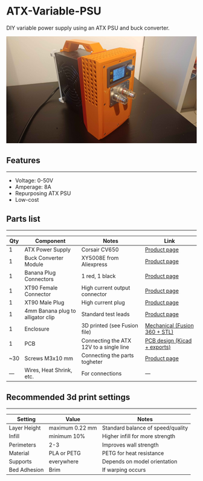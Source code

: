 # ATX-Variable-PSU
DIY variable power supply using an ATX PSU and buck converter.

![Project Image](docs/photos/finished.jpg)

## Features
---

* Voltage: 0-50V
* Amperage: 8A
* Repurposing ATX PSU
* Low-cost

## Parts list
---
| Qty | Component               | Notes                          | Link |
|-----|--------------------------|--------------------------------|------------------|
| 1   | ATX Power Supply                        | Corsair CV650                             | [Product page](https://www.corsair.com/us/en/p/psu/cp-9020211-na/cv-series-cv650-650-watt-80-plus-bronze-certified-psu-cp-9020211-na) |
| 1   | Buck Converter Module                   | XY5008E from Aliexpress                   | [Product page](https://www.aliexpress.com/item/1005005247897362.html) |
| 1   | Banana Plug Connectors                  | 1 red, 1 black                            | [Product page](https://www.aliexpress.com/item/1005006516519813.html) |
| 1   | XT90 Female Connector                   | High current output connector             | [Product page](https://www.aliexpress.com/item/1005007620266465.html) |
| 1   | XT90 Male Plug                          | High current plug                         | [Product page](https://www.aliexpress.com/item/1005008308472728.html) |
| 1   | 4mm Banana plug to alligator clip       | Standard test leads                       | [Product page](https://www.aliexpress.com/item/1005006537881871.html) |
| 1   | Enclosure                               | 3D printed (see Fusion file)              | [Mechanical (Fusion 360 + STL)](mechanical/)   |
| 1   | PCB                                     | Connecting the ATX 12V to a single line   | [PCB design (Kicad + exports)](hardware/kicad/)   |
| ~30 | Screws M3x10 mm                         | Connecting the parts togheter             | [Product page](https://www.aliexpress.com/item/32836902463.html) |
| —   | Wires, Heat Shrink, etc.                | For connections                           | — |

## Recommended 3d print settings
---
| Setting        | Value                    | Notes                          |
|----------------|--------------------------|--------------------------------|
| Layer Height   | maximum 0.22 mm            | Standard balance of speed/quality |
| Infill         | minimum 10%                | Higher infill for more strength |
| Perimeters     | 2-3                        | Improves wall strength          |
| Material       | PLA or PETG                | PETG for heat resistance        |
| Supports       | everywhere                 | Depends on model orientation    |
| Bed Adhesion   | Brim                       | If warping occurs               |